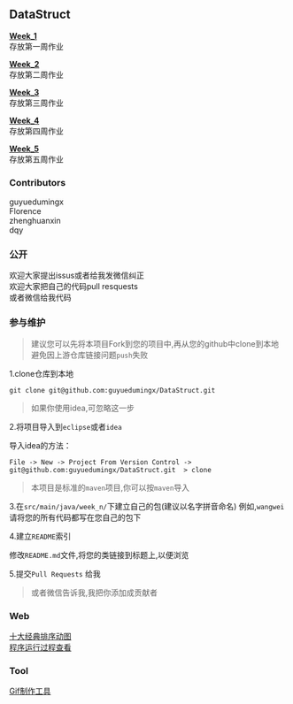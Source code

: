 ## DataStruct

[**Week_1**](./src/main/java/week_1)  
存放第一周作业  

[**Week_2**](./src/main/java/week_2)  
存放第二周作业  

[**Week_3**](./src/main/java/week_3)  
存放第三周作业  

[**Week_4**](./src/main/java/week_4)  
存放第四周作业  

[**Week_5**](./src/main/java/week_5)  
存放第五周作业  

### Contributors    

guyuedumingx  
Florence  
zhenghuanxin  
dqy  

### 公开  

欢迎大家提出issus或者给我发微信纠正  
欢迎大家把自己的代码pull resquests  
或者微信给我代码  

### 参与维护  

> 建议您可以先将本项目Fork到您的项目中,再从您的github中clone到本地  
> 避免因上游仓库链接问题`push`失败  

1.clone仓库到本地  
```
git clone git@github.com:guyuedumingx/DataStruct.git
```
> 如果你使用idea,可忽略这一步  

2.将项目导入到`eclipse`或者`idea`  

导入idea的方法：  
```
File -> New -> Project From Version Control -> git@github.com:guyuedumingx/DataStruct.git  > clone   
```  

> 本项目是标准的`maven`项目,你可以按`maven`导入  

3.在`src/main/java/week_n/`下建立自己的包(建议以名字拼音命名) 例如,`wangwei`  
请将您的所有代码都写在您自己的包下  

4.建立`README`索引  

修改`README.md`文件,将您的类链接到标题上,以便浏览  

5.提交`Pull Requests` 给我 

> 或者微信告诉我,我把你添加成贡献者  


### Web  

[十大经典排序动图](https://www.cnblogs.com/onepixel/articles/7674659.html)  
[程序运行过程查看](http://www.pythontutor.com/java.html#mode=edit)  

### Tool  

[Gif制作工具](https://github.com/NickeManarin/ScreenToGif/releases)  
